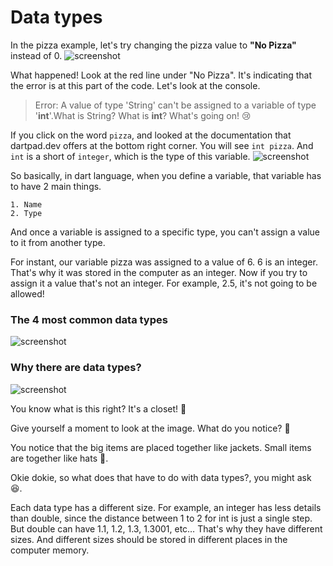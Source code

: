 # Data types



In the pizza example, let's try changing the pizza value to **"No Pizza"** instead of 0. 
![screenshot](https://lh6.googleusercontent.com/_qOw03RaY5jKrYc-r1LpRjXH-K3bS0acIk2EQdF6rXfWK3zVQI98YF62i6BqZ5sYIElGouryCZpiNN1Uz-rlc9gjFv8p-OA0UXanf1MsPIvFo_mlI8htoXd87X_dDeN9HP3gb7vT)




What happened! Look at the red line under "No Pizza". It's indicating that the error is at this part of the code. Let's look at the console. 

> Error: A value of type 'String' can't be assigned to a variable of type '**int**'.What is String? What is **int**? What's going on! 😢

If you click on the word `pizza`, and looked at the documentation that dartpad.dev offers at the bottom right corner. You will see `int pizza`. And `int` is a short of `integer`, which is the type of this variable. 
![screenshot](https://lh4.googleusercontent.com/Hqmx5IHXYguQiJFEUiYjpLpH9r5O4lHadrMLcIiof4Fi7OgkkykvoOxhfRd9CiQZUvGAUUEzA8LAb82Z9OdIwJsNj2x7TcYQVzjF3Iv4bM4WMS9Km2Csug3BNP-FGF-tQ1l1fCzT)




So basically, in dart language, when you define a variable, that variable has to have 2 main things. 

 	1. Name 
 	2. Type



And once a variable is assigned to a specific type, you can't assign a value to it from another type.

For instant, our variable pizza was assigned to a value of 6. 6 is an integer. That's why it was stored in the computer as an integer. Now if you try to assign it a value that's not an integer. For example, 2.5, it's not going to be allowed!





### The 4 most common data types
![screenshot](https://user-images.githubusercontent.com/24327781/140642208-95bb2719-7aa6-4f8f-9dfc-c771882a1232.png)



### Why there are data types?

![screenshot](https://lh3.googleusercontent.com/YJGzlD-LMAPVQ9EhNGfekNs95O4SX4zieS3yJq0MfV_3qBbZtg8-fvojEJJCATU5RzhPP1VNIVnUPkiD9Ew09PmMWKeRzTTpgOaI72fxSJJPlASTlwnBYqOo0xYZ9wo_GBsfu2VG)

You know what is this right? It's a closet! 👕

Give yourself a moment to look at the image. What do you notice? 🤔

You notice that the big items are placed together like jackets. Small items are together like hats 👒. 

Okie dokie, so what does that have to do with data types?, you might ask 😆.

Each data type has a different size. For example, an integer has less details than double, since the distance between 1 to 2 for int is just a single step. But double can have 1.1, 1.2, 1.3, 1.3001, etc… That's why they have different sizes. And different sizes should be stored in different places in the computer memory. 







































